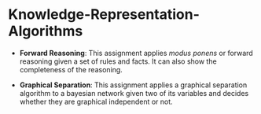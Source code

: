 # Knowledge-Representation-Algorithms


- **Forward Reasoning**: This assignment applies _modus ponens_ or forward reasoning given a set of rules and facts. It can also show the completeness of the reasoning.

- **Graphical Separation**: This assignment applies a graphical separation algorithm to a bayesian network given two of its variables and decides whether they are graphical independent or not.
